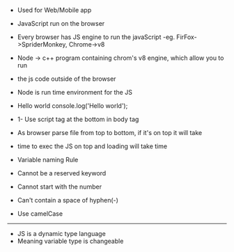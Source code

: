 - Used for Web/Mobile app

- JavaScript run on the browser
- Every browser has JS engine to run the javaScript
-eg. FirFox->SpriderMonkey, Chrome->v8

- Node -> c++ program containing chrom's v8 engine, which allow you to run 
- the js code outside of the browser
- Node is run time environment for the JS

- Hello world
console.log('Hello world');

- 1- Use script tag at the bottom in body tag
- As browser parse file from top to bottom, if it's on top it will take
- time to exec the JS on top and loading will take time

- Variable naming Rule

- Cannot be a reserved keyword
- Cannot start with the number
- Can't contain a space of hyphen(-)
- Use camelCase
___

- JS is a dynamic type language
- Meaning variable type is changeable
